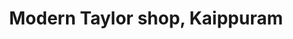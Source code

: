 ---
title: "Modern Taylor shop, Kaippuram"
url: /kaippuram/modern-taylor-shop-kaippuram/
shop: tailor
---